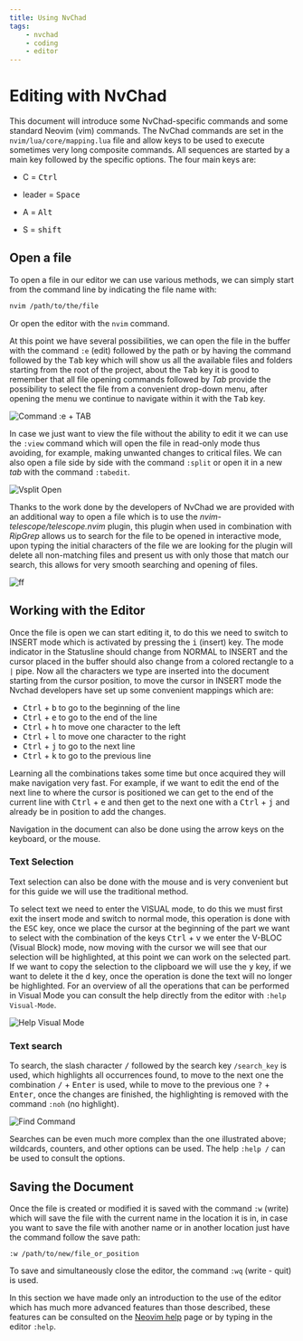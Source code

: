 ```yaml
---
title: Using NvChad
tags:
    - nvchad
    - coding
    - editor
---
```


# Editing with NvChad

This document will introduce some NvChad-specific commands and some standard Neovim (vim) commands. The NvChad commands are set in the `nvim/lua/core/mapping.lua` file and allow keys to be used to execute sometimes very long composite commands. All sequences are started by a main key followed by the specific options. The four main keys are:

- C = <kbd>Ctrl</kbd>

- leader = <kbd>Space</kbd>

- A = <kbd>Alt</kbd>

- S = <kbd>shift</kbd>

## Open a file

To open a file in our editor we can use various methods, we can simply start from the command line by indicating the file name with:

```bash
nvim /path/to/the/file
```

Or open the editor with the `nvim` command.

At this point we have several possibilities, we can open the file in the buffer with the command `:e` (edit) followed by the path or by having the command followed by the <kbd>Tab</kbd> key which will show us all the available files and folders starting from the root of the project, about the <kbd>Tab</kbd> key it is good to remember that all file opening commands followed by *Tab* provide the possibility to select the file from a convenient drop-down menu, after opening the menu we continue to navigate within it with the <kbd>Tab</kbd> key.

![Command :e + TAB](../images/e_tab_command.png) 

In case we just want to view the file without the ability to edit it we can use the `:view` command which will open the file in read-only mode thus avoiding, for example, making unwanted changes to critical files. We can also open a file side by side with the command ` :split ` or open it in a new *tab* with the command ` :tabedit `.

![Vsplit Open](../images/vsplit_open.png)

Thanks to the work done by the developers of NvChad we are provided with an additional way to open a file which is to use the *nvim-telescope/telescope.nvim* plugin, this plugin when used in combination with *RipGrep* allows us to search for the file to be opened in interactive mode, upon typing the initial characters of the file we are looking for the plugin will delete all non-matching files and present us with only those that match our search, this allows for very smooth searching and opening of files.

![<leader>ff](../images/leader_ff.png) 

## Working with the Editor

Once the file is open we can start editing it, to do this we need to switch to INSERT mode which is activated by pressing the <kbd>i</kbd> (insert) key. The mode indicator in the Statusline should change from NORMAL to INSERT and the cursor placed in the buffer should also change from a colored rectangle to a `|` pipe. Now all the characters we type are inserted into the document starting from the cursor position, to move the cursor in INSERT mode the Nvchad developers have set up some convenient mappings which are:

- <kbd>Ctrl</kbd> + <kbd>b</kbd> to go to the beginning of the line
- <kbd>Ctrl</kbd> + <kbd>e</kbd> to go to the end of the line
- <kbd>Ctrl</kbd> + <kbd>h</kbd> to move one character to the left
- <kbd>Ctrl</kbd> + <kbd>l</kbd> to move one character to the right
- <kbd>Ctrl</kbd> + <kbd>j</kbd> to go to the next line
- <kbd>Ctrl</kbd> + <kbd>k</kbd> to go to the previous line

Learning all the combinations takes some time but once acquired they will make navigation very fast. For example, if we want to edit the end of the next line to where the cursor is positioned we can get to the end of the current line with <kbd>Ctrl</kbd> + <kbd>e</kbd> and then get to the next one with a <kbd>Ctrl</kbd> + <kbd>j</kbd> and already be in position to add the changes.

Navigation in the document can also be done using the arrow keys on the keyboard, or the mouse.

### Text Selection

Text selection can also be done with the mouse and is very convenient but for this guide we will use the traditional method.

To select text we need to enter the VISUAL mode, to do this we must first exit the insert mode and switch to normal mode, this operation is done with the <kbd>ESC</kbd> key, once we place the cursor at the beginning of the part we want to select with the combination of the keys <kbd>Ctrl</kbd> + <kbd>v</kbd> we enter the V-BLOC (Visual Block) mode, now moving with the cursor we will see that our selection will be highlighted, at this point we can work on the selected part. If we want to copy the selection to the clipboard we will use the <kbd>y</kbd> key, if we want to delete it the <kbd>d</kbd> key, once the operation is done the text will no longer be highlighted. For an overview of all the operations that can be performed in Visual Mode you can consult the help directly from the editor with `:help Visual-Mode`.

![Help Visual Mode](../images/help_visual_mode.png) 

### Text search

To search, the slash character <kbd>/</kbd> followed by the search key `/search_key` is used, which highlights all occurrences found, to move to the next one the combination <kbd>/</kbd> + <kbd>Enter</kbd> is used, while to move to the previous one <kbd>?</kbd> + <kbd>Enter</kbd>, once the changes are finished, the highlighting is removed with the command `:noh` (no highlight).

![Find Command](../images/find_command.png)

Searches can be even much more complex than the one illustrated above; wildcards, counters, and other options can be used. The help `:help /` can be used to consult the options.

## Saving the Document

Once the file is created or modified it is saved with the command `:w` (write) which will save the file with the current name in the location it is in, in case you want to save the file with another name or in another location just have the command follow the save path:

```text
:w /path/to/new/file_or_position
```

To save and simultaneously close the editor, the command `:wq` (write - quit) is used.

In this section we have made only an introduction to the use of the editor which has much more advanced features than those described, these features can be consulted on the [Neovim help](https://neovim.io/doc/user/) page or by typing in the editor `:help`.

